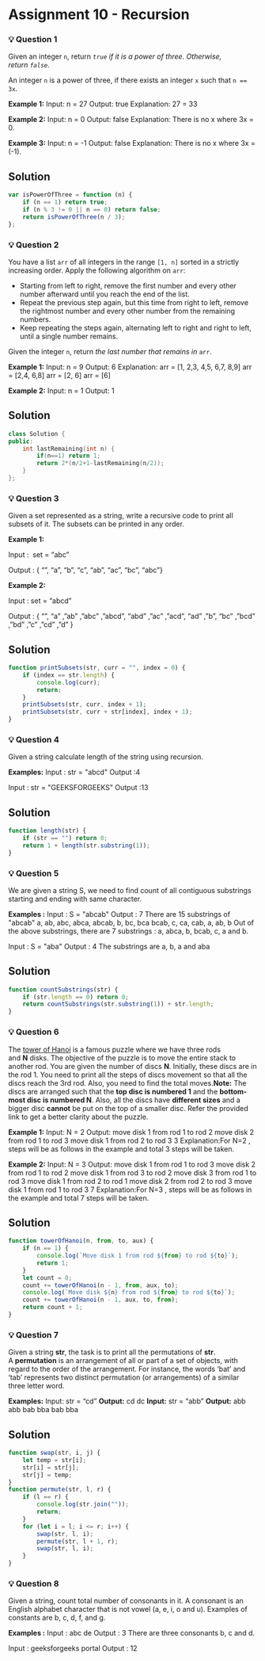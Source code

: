 # **Assignment 10 - Recursion**

### 💡 **Question 1**

Given an integer `n`, return *`true` if it is a power of three. Otherwise, return `false`*.

An integer `n` is a power of three, if there exists an integer `x` such that `n == 3x`.

**Example 1:**
Input: n = 27
Output: true
Explanation: 27 = 33

**Example 2:**
Input: n = 0
Output: false
Explanation: There is no x where 3x = 0.

**Example 3:**
Input: n = -1
Output: false
Explanation: There is no x where 3x = (-1).

## Solution

```javascript
var isPowerOfThree = function (n) {
	if (n == 1) return true;
	if (n % 3 != 0 || n == 0) return false;
	return isPowerOfThree(n / 3);
};
```

### 💡 **Question 2**

You have a list `arr` of all integers in the range `[1, n]` sorted in a strictly increasing order. Apply the following algorithm on `arr`:

- Starting from left to right, remove the first number and every other number afterward until you reach the end of the list.
- Repeat the previous step again, but this time from right to left, remove the rightmost number and every other number from the remaining numbers.
- Keep repeating the steps again, alternating left to right and right to left, until a single number remains.

Given the integer `n`, return *the last number that remains in* `arr`.

**Example 1:**
Input: n = 9
Output: 6
Explanation:
arr = [1, 2,3, 4,5, 6,7, 8,9]
arr = [2,4, 6,8]
arr = [2, 6]
arr = [6]

**Example 2:**
Input: n = 1
Output: 1

## Solution

```cpp
class Solution {
public:
    int lastRemaining(int n) {
        if(n==1) return 1;
        return 2*(n/2+1-lastRemaining(n/2));
    }
};
```

### 💡 **Question 3**

Given a set represented as a string, write a recursive code to print all subsets of it. The subsets can be printed in any order.

**Example 1:**

Input :  set = “abc”

Output : { “”, “a”, “b”, “c”, “ab”, “ac”, “bc”, “abc”}

**Example 2:**

Input : set = “abcd”

Output : { “”, “a” ,”ab” ,”abc” ,”abcd”, “abd” ,”ac” ,”acd”, “ad” ,”b”, “bc” ,”bcd” ,”bd” ,”c” ,”cd” ,”d” }

## Solution

```javascript
function printSubsets(str, curr = "", index = 0) {
	if (index == str.length) {
		console.log(curr);
		return;
	}
	printSubsets(str, curr, index + 1);
	printSubsets(str, curr + str[index], index + 1);
}
```

### 💡 **Question 4**

Given a string calculate length of the string using recursion.

**Examples:**
Input : str = "abcd"
Output :4

Input : str = "GEEKSFORGEEKS"
Output :13

## Solution

```javascript
function length(str) {
	if (str == "") return 0;
	return 1 + length(str.substring(1));
}
```

### 💡 **Question 5**

We are given a string S, we need to find count of all contiguous substrings starting and ending with same character.

**Examples :**
Input : S = "abcab"
Output : 7
There are 15 substrings of "abcab"
a, ab, abc, abca, abcab, b, bc, bca
bcab, c, ca, cab, a, ab, b
Out of the above substrings, there
are 7 substrings : a, abca, b, bcab,
c, a and b.

Input : S = "aba"
Output : 4
The substrings are a, b, a and aba

## Solution

```javascript
function countSubstrings(str) {
	if (str.length == 0) return 0;
	return countSubstrings(str.substring(1)) + str.length;
}
```

### 💡 **Question 6**

The [tower of Hanoi](https://en.wikipedia.org/wiki/Tower_of_Hanoi) is a famous puzzle where we have three rods and **N** disks. The objective of the puzzle is to move the entire stack to another rod. You are given the number of discs **N**. Initially, these discs are in the rod 1. You need to print all the steps of discs movement so that all the discs reach the 3rd rod. Also, you need to find the total moves.**Note:** The discs are arranged such that the **top disc is numbered 1** and the **bottom-most disc is numbered N**. Also, all the discs have **different sizes** and a bigger disc **cannot** be put on the top of a smaller disc. Refer the provided link to get a better clarity about the puzzle.

**Example 1:**
Input:
N = 2
Output:
move disk 1 from rod 1 to rod 2
move disk 2 from rod 1 to rod 3
move disk 1 from rod 2 to rod 3
3
Explanation:For N=2 , steps will be
as follows in the example and total
3 steps will be taken.

**Example 2:**
Input:
N = 3
Output:
move disk 1 from rod 1 to rod 3
move disk 2 from rod 1 to rod 2
move disk 1 from rod 3 to rod 2
move disk 3 from rod 1 to rod 3
move disk 1 from rod 2 to rod 1
move disk 2 from rod 2 to rod 3
move disk 1 from rod 1 to rod 3
7
Explanation:For N=3 , steps will be
as follows in the example and total
7 steps will be taken.

## Solution

```javascript
function towerOfHanoi(n, from, to, aux) {
	if (n == 1) {
		console.log(`Move disk 1 from rod ${from} to rod ${to}`);
		return 1;
	}
	let count = 0;
	count += towerOfHanoi(n - 1, from, aux, to);
	console.log(`Move disk ${n} from rod ${from} to rod ${to}`);
	count += towerOfHanoi(n - 1, aux, to, from);
	return count + 1;
}
```

### 💡 **Question 7**

Given a string **str**, the task is to print all the permutations of **str**. A **permutation** is an arrangement of all or part of a set of objects, with regard to the order of the arrangement. For instance, the words ‘bat’ and ‘tab’ represents two distinct permutation (or arrangements) of a similar three letter word.

**Examples:**
Input: str = “cd”
**Output:** cd dc
**Input:** str = “abb”
**Output:** abb abb bab bba bab bba

## Solution

```javascript
function swap(str, i, j) {
	let temp = str[i];
	str[i] = str[j];
	str[j] = temp;
}
function permute(str, l, r) {
	if (l == r) {
		console.log(str.join(""));
		return;
	}
	for (let i = l; i <= r; i++) {
		swap(str, l, i);
		permute(str, l + 1, r);
		swap(str, l, i);
	}
}
```

### 💡 **Question 8**

Given a string, count total number of consonants in it. A consonant is an English alphabet character that is not vowel (a, e, i, o and u). Examples of constants are b, c, d, f, and g.

**Examples :**
Input : abc de
Output : 3
There are three consonants b, c and d.

Input : geeksforgeeks portal
Output : 12
